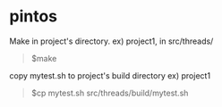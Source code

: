 # pintos

Make in project's directory.
ex) project1, in src/threads/

> $make 

copy mytest.sh to project's build directory
ex) project1

> $cp mytest.sh src/threads/build/mytest.sh
